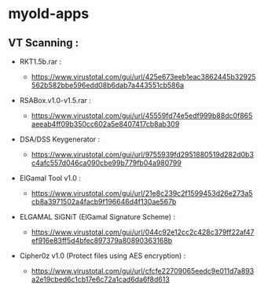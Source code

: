# myold-apps

## VT Scanning :

- RKT1.5b.rar :
  - https://www.virustotal.com/gui/url/425e673eeb1eac3862445b32925562b582bbe596edd08b6dab7a443551cb586a

- RSABox.v1.0-v1.5.rar :
  - https://www.virustotal.com/gui/url/45559fd74e5edf999b88dc0f865aeeab4ff09b350cc602a5e8407417cb8ab309

- DSA/DSS Keygenerator :
  - https://www.virustotal.com/gui/url/9755939fd2951880519d282d0b3c4afc557d046ca090cbe99b779fb04a980799

- ElGamal Tool v1.0 :
  - https://www.virustotal.com/gui/url/21e8c239c2f1599453d26e273a5cb8a3971502a4facb9f196646d4f130ae567b

- ELGAMAL SiGNiT (ElGamal Signature Scheme) :
  - https://www.virustotal.com/gui/url/044c92e12cc2c428c379ff22af47ef916e83ff5d4bfec897379a80890363168b
  
- Cipher0z v1.0 (Protect files using AES encryption) :
  - https://www.virustotal.com/gui/url/cfcfe22709065eedc9e011d7a893a2e19cbed6c1cb17e6c72a1cad6da6f8d613
